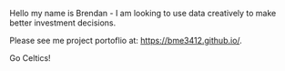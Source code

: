 Hello my name is Brendan - I am looking to use data creatively to make better investment decisions.

Please see me project portoflio at: https://bme3412.github.io/.

Go Celtics!
